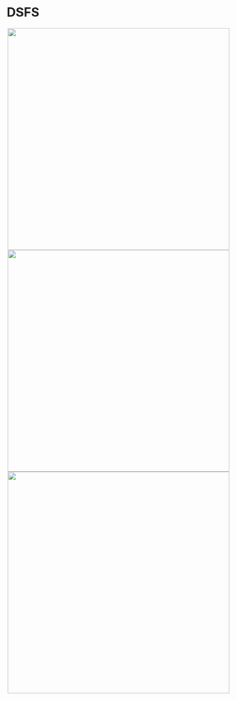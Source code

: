 # DSFS

<p align="center">
    <img src="media/m1.gif" width="500">
	<img src="media/m2.gif" width="500">
	<img src="media/m3.gif" width="500">
</p>